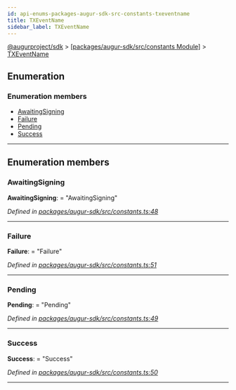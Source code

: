 ```yaml
---
id: api-enums-packages-augur-sdk-src-constants-txeventname
title: TXEventName
sidebar_label: TXEventName
---
```


[@augurproject/sdk](api-readme.md) > [[packages/augur-sdk/src/constants Module]](api-modules-packages-augur-sdk-src-constants-module.md) > [TXEventName](api-enums-packages-augur-sdk-src-constants-txeventname.md)

## Enumeration

### Enumeration members

* [AwaitingSigning](api-enums-packages-augur-sdk-src-constants-txeventname.md#awaitingsigning)
* [Failure](api-enums-packages-augur-sdk-src-constants-txeventname.md#failure)
* [Pending](api-enums-packages-augur-sdk-src-constants-txeventname.md#pending)
* [Success](api-enums-packages-augur-sdk-src-constants-txeventname.md#success)

---

## Enumeration members

<a id="awaitingsigning"></a>

###  AwaitingSigning

**AwaitingSigning**:  = "AwaitingSigning"

*Defined in [packages/augur-sdk/src/constants.ts:48](https://github.com/AugurProject/augur/blob/bae2172ca0/packages/augur-sdk/src/constants.ts#L48)*

___
<a id="failure"></a>

###  Failure

**Failure**:  = "Failure"

*Defined in [packages/augur-sdk/src/constants.ts:51](https://github.com/AugurProject/augur/blob/bae2172ca0/packages/augur-sdk/src/constants.ts#L51)*

___
<a id="pending"></a>

###  Pending

**Pending**:  = "Pending"

*Defined in [packages/augur-sdk/src/constants.ts:49](https://github.com/AugurProject/augur/blob/bae2172ca0/packages/augur-sdk/src/constants.ts#L49)*

___
<a id="success"></a>

###  Success

**Success**:  = "Success"

*Defined in [packages/augur-sdk/src/constants.ts:50](https://github.com/AugurProject/augur/blob/bae2172ca0/packages/augur-sdk/src/constants.ts#L50)*

___

